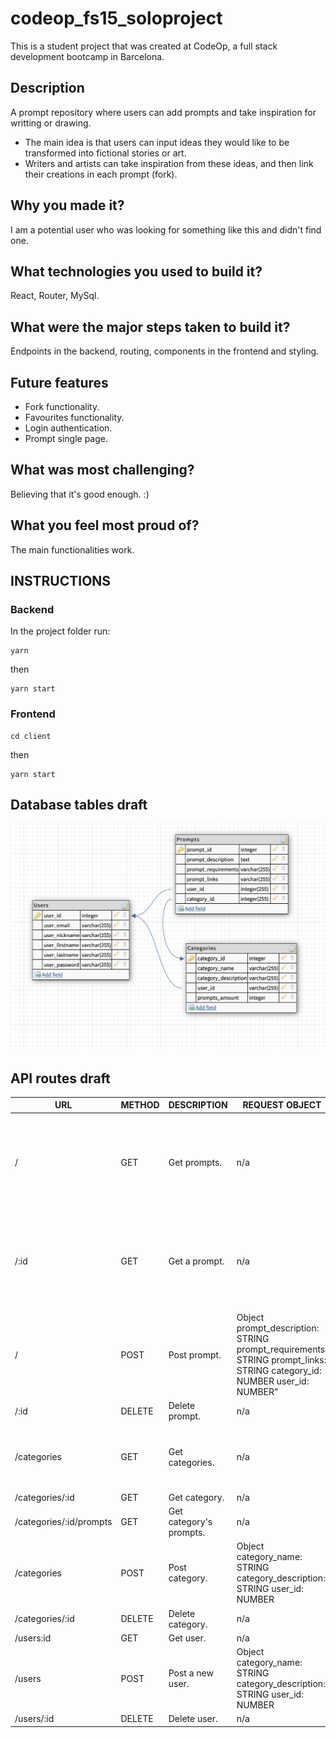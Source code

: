 # codeop_fs15_soloproject
This is a student project that was created at CodeOp, a full stack development bootcamp in Barcelona.

## Description
A prompt repository where users can add prompts and take inspiration for writting or drawing.

- The main idea is that users can input ideas they would like to be transformed into fictional stories or art.
- Writers and artists can take inspiration from these ideas, and then link their creations in each prompt (fork).

## Why you made it?
I am a potential user who was looking for something like this and didn't find one.
## What technologies you used to build it?
React, Router, MySql.
## What were the major steps taken to build it?
Endpoints in the backend, routing, components in the frontend and styling.
## Future features
- Fork functionality.
- Favourites functionality.
- Login authentication.
- Prompt single page.

## What was most challenging?
Believing that it's good enough. :)

## What you feel most proud of?
The main functionalities work.

## INSTRUCTIONS
### Backend
In the project folder run:

```
yarn
```
then

```
yarn start
```
### Frontend

```
cd client
```
then
```
yarn start
```


## Database tables draft

![Database tables draft](img/database_draft.png)

## API routes draft

| URL | METHOD | DESCRIPTION | REQUEST OBJECT | RESPONSE OBJECT |
|-----|--------|-------------|----------------|-----------------|
| /   | GET    | Get prompts. | n/a | Array  Object  prompt_id: NUMBER  prompt_description: STRING prompt_requirements: STRING  prompt_categories: STRING  user_id: NUMBER" |
| /:id   | GET    | Get a prompt. | n/a | Object  prompt_id: NUMBER  prompt_description: STRING prompt_requirements: STRING  prompt_categories: STRING  user_id: NUMBER" |
| / | POST | Post prompt. |   Object  prompt_description: STRING  prompt_requirements: STRING  prompt_links: STRING  category_id: NUMBER  user_id: NUMBER" | n/a |
| /:id | DELETE | Delete prompt. | n/a | n/a |
| /categories | GET | Get categories. | n/a | Array  Object  category_name: STRING  category_description: STRING  user_id: NUMBER | n/a |
| /categories/:id | GET | Get category. | n/a | update |
| /categories/:id/prompts | GET | Get category's prompts. | n/a | update |
| /categories | POST | Post category. | Object  category_name: STRING  category_description: STRING  user_id: NUMBER | n/a |
| /categories/:id | DELETE | Delete category. | n/a | n/a|
| /users:id | GET | Get user. | n/a | update |
| /users | POST | Post a new user. | Object  category_name: STRING  category_description: STRING  user_id: NUMBER | n/a |
| /users/:id | DELETE | Delete user. | n/a | n/a |


